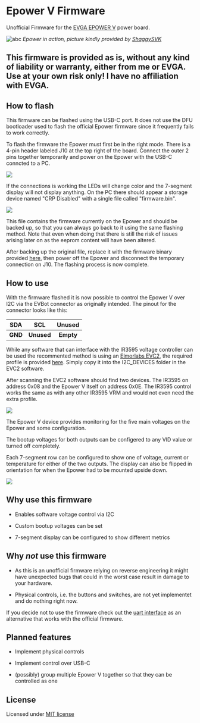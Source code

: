 # Epower V Firmware

Unofficial Firmware for the [EVGA EPOWER V](https://www.evga.com/products/pdf/100-UV-0600.pdf) power board.

![abc](img/bench_shaggysvk.jpg)
*Epower in action, picture kindly provided by [ShaggySVK](https://hwbot.org/users/shaggysvk)*

## **This firmware is provided as is, without any kind of liability or warranty, either from me or EVGA. Use at your own risk only! I have no affiliation with EVGA.**

## How to flash

This firmware can be flashed using the USB-C port. It does not use the DFU bootloader used to flash the official Epower firmware since it frequently fails to work correctly.

To flash the firmware the Epower must first be in the right mode. There is a 4-pin header labeled J10 at the top right of the board. Connect the outer 2 pins together temporarily and power on the Epower with the USB-C conncted to a PC.

![](img/J10.jpg)

If the connections is working the LEDs will change color and the 7-segment display will not display anything. On the PC there should appear a storage device named "CRP Disabled" with a single file called "firmware.bin". 

![](img/crp_disabled.png)

This file contains the firmware currently on the Epower and should be backed up, so that you can always go back to it using the same flashing method. Note that even when doing that there is still the risk of issues arising later on as the eeprom content will have been altered.

After backing up the original file, replace it with the firmware binary provided [here](https://github.com/juvgrfunex/epower_v/releases), then power off the Epower and disconnect the temporary connection on J10. The flashing process is now complete.


## How to use

With the firmware flashed it is now possible to control the Epower V over I2C via the EVBot connector as originally intended. The pinout for the connector looks like this:

| __SDA__ | __SCL__ | __Unused__ |
| :-: | :-: | :-: | 
| __GND__ | __Unused__ | __Empty__ | 

While any software that can interface with the IR3595 voltage controller can be used the recommented method is using an [Elmorlabs EVC2](https://elmorlabs.com/product/elmorlabs-evc2se/), the required profile is provided [here](EPOWER_V.xml). Simply copy it into the I2C_DEVICES folder in the EVC2 software.

After scanning the EVC2 software should find two devices. The IR3595 on address 0x08 and the Epower V itself on address 0x0E.
The IR3595 control works the same as with any other IR3595 VRM and would not even need the extra profile.

![](img/evc2_ir3595.png)

The Epower V device provides monitoring for the five main voltages on the Epower and some configuration.

The bootup voltages for both outputs can be configered to any VID value or turned off completely.  

Each 7-segment row can be configured to show one of voltage, current or temperature for either of the two outputs.
The display can also be flipped in orientation for when the Epower had to be mounted upside down. 


![](img/evc2_epower.png)

## Why use this firmware

- Enables software voltage control via I2C

- Custom bootup voltages can be set

- 7-segment display can be configured to show different metrics

## Why *not* use this firmware

- As this is an unofficial firmware relying on reverse engineering it might have unexpected bugs that could in the worst case result in damage to your hardware.

- Physical controls, i.e. the buttons and switches, are not yet implementet and do nothing right now.

If you decide not to use the firmware check out the [uart interface](https://xdevs.com/doc/_PC_HW/EVGA/DA0066/epower_software_V.pdf) as an alternative that works with the official firmware.

## Planned features

- Implement physical controls

- Implement control over USB-C

- (possibly) group multiple Epower V together so that they can be controlled as one


## License

Licensed under [MIT license](LICENSE)

